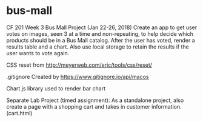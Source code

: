 # bus-mall
CF 201 Week 3 Bus Mall Project (Jan 22-26, 2018)
Create an app to get user votes on images, seen 3 at a time and non-repeating, to help decide which products should be in a Bus Mall catalog. After the user has voted, render a results table and a chart. Also use local storage to retain the results if the user wants to vote again. 

CSS reset from http://meyerweb.com/eric/tools/css/reset/ 

.gitignore Created by https://www.gitignore.io/api/macos

Chart.js library used to render bar chart

Separate Lab Project (timed assignment): As a standalone project, also create a page with a shopping cart and takes in customer information. (cart.html)